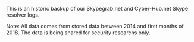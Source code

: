 This is an historic backup of our Skypegrab.net and Cyber-Hub.net Skype resolver logs.

Note: All data comes from stored data between 2014 and first months of 2018.
The data is being shared for security researchs only.
